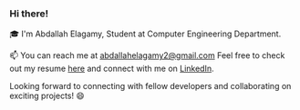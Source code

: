 ### Hi there! 
🎓 I'm Abdallah Elagamy, Student at Computer Engineering Department.

📫 You can reach me at abdallahelagamy2@gmail.com Feel free to check out my resume [here](https://github.com/AbdallahElagamy/AbdallahElagamy/blob/main/Abdallah%20Elagamy's%20Resume.pdf) and connect with me on [LinkedIn](https://www.linkedin.com/in/abdallahelagamy/).

Looking forward to connecting with fellow developers and collaborating on exciting projects! 😄
